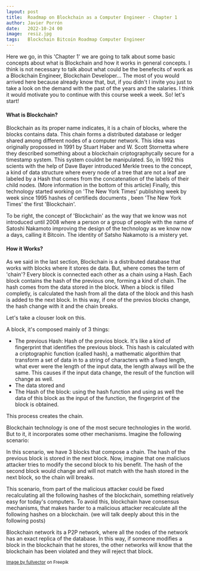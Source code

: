 ```yaml
---
layout: post
title:  Roadmap on Blockchain as a Computer Engineer - Chapter 1
author: Javier Porrón
date:   2022-10-24 00
image:  resiz.jpg
tags:   Blockchain Bitcoin Roadmap Computer Engineer
---
```

Here we go, in this 'Chapter 1' we are going to talk about some basic concepts about what is Blockchain and how it works in general concepts. 
I think is not necessary to talk about what could be the benefecits of work as a Blockchain Engineer, Blockchain Developer... The most of you would arrived here because already know that, but, if you didn't I invite you just to take a look on the demand with the past of the years and the salaries. I think it would motivate you to continue with this course week a week.
So! let's start!
 
#### What is Blockchain?
Blockchain as its proper name indicates, it is a chain of blocks, where the blocks contains  data. This chain forms a distributed database or ledger shared among different nodes of a computer network.
This idea was originally propossed in 1991 by Stuart Haber and W. Scott Stornetta where they described something about a blockchain criptographycally secure for a timestamp system. This system couldnt be manipulated.
So, in 1992 this scients with the help of Dave Bayer introduced Merkle trees to the concept, a kind of data structure where every node of a tree that are not a leaf are labeled by a Hash that comes from the concatenation of the labels of their child nodes. (More information in the bottom of this article)
Finally, this technology started working on 'The New York Times' publishing week by week since 1995 hashes of certifieds documents , been 'The New York Times' the first 'Blockchain'.

To be right, the concept of 'Blockchain' as the way that we know was not introduced until 2008 where a person or a group of people with the name of Satoshi Nakamoto improving the design of the technology as we know now a days, calling it Bitcoin. The identity of Satsho Nakamoto is a mistery yet.

#### How it Works?
As we said in the last section, Blockchain is a distributed database that works with blocks where it stores de data. But, where comes the term of 'chain'? 
Every block is connected each other as a chain using a Hash. Each block contains the hash of the previous one, forming a kind of chain.
The hash comes from the data stored in the block. When a block is filled completly, is calculated the hash from all the data of the block and this hash is added to the next block. In this way, if one of the previos blocks change, the hash change with it and the chain breaks.

Let's take a clouser look on this.

A block, it's composed mainly of 3 things:
* The previous Hash: Hash of the previos block. It's like a kind of fingerprint that identifies the previous block. This hash is calculated with a criptographic function (called hash), a mathematic algorithim that transform a set of data in to a string of characters with a fixed length, what ever were the length of the input data, the length always will be the same. This causes if the input data change, the result of the function will change as well.
* The data stored and
* The Hash of the block: using the hash function and using as well the data of this block as the input of the function, the fingerprint of the block is obtained.

This process creates the chain. 

Blockchain technology is one of the most secure technologies in the world. But to it, it incorporates some other mechanisms. Imagine the following scenario:

In this scenario, we have 3 blocks that compose a chain. The hash of the previous block is stored in the next block. 
Now, imagine that one maliciuos attacker tries to modify the second block to his benefit. The hash of the second block would change and will not match with the hash stored in the next block, so the chain will breaks.

This scenario, from part of the malicious attacker could be fixed recalculating all the following hashes of the blockchain, something relatively easy for today's computers. To avoid this, blockchain have consensus mechanisms, that makes harder to a malicious attacker recalculate all the following hashes on a blockchain. (we will talk deeply about this in the following posts)

Blockchain network its a P2P network, where all the nodes of the network has an exact replica of the database.
In this way, if someone modifies a block in the blockchain that he stores, the other networks will know that the blockchain has been violated and they will reject that block.


<small><a href="https://www.freepik.com/free-vector/server-room-artificial-intelligence-big-data-processing-online-banking-operations_3629652.htm#query=blockchain&position=37&from_view=author">Image by fullvector</a> on Freepik </small>



